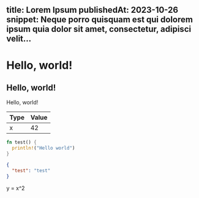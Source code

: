title: Lorem Ipsum
publishedAt: 2023-10-26
snippet: Neque porro quisquam est qui dolorem ipsum quia dolor sit amet, consectetur, adipisci velit...
---

# Hello, world!
## Hello, world!
Hello, world!

| Type | Value |
| ---- | ----- |
| x    | 42    |

```rust
fn test() {
  println!("Hello world")
}
```

```json
{
  "test": "test"
}
```

y = x^2